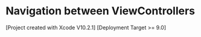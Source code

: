 # Navigation between ViewControllers

[Project created with Xcode V10.2.1] [Deployment Target >= 9.0]